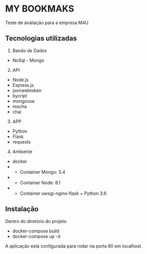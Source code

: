 # MY BOOKMAKS
Teste de avaliação para a empresa M4U

## Tecnologias utilizadas

1. Bando de Dados
* NoSql - Mongo
2. API
* Node.js
* Express.js 
* jsonwebtoken
* bycript
* mongoose
* mocha
* chai
3. APP
* Python
* Flask
* requests
4. Ambiente
* docker
* * Container Mongo: 3.4
* * Container Node: 8.1
* * Container uwsgi-nginx-flask + Python 3.6

## Instalação

Dentro do diretório do projeto

* docker-compose build 
* docker-compose up -d

A aplicação está configurada para rodar na porta 80 em localhost.



